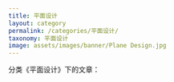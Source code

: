 ```yaml
---
title: 平面设计
layout: category
permalink: /categories/平面设计/
taxonomy: 平面设计
image: assets/images/banner/Plane Design.jpg
---
```


分类《平面设计》下的文章：
